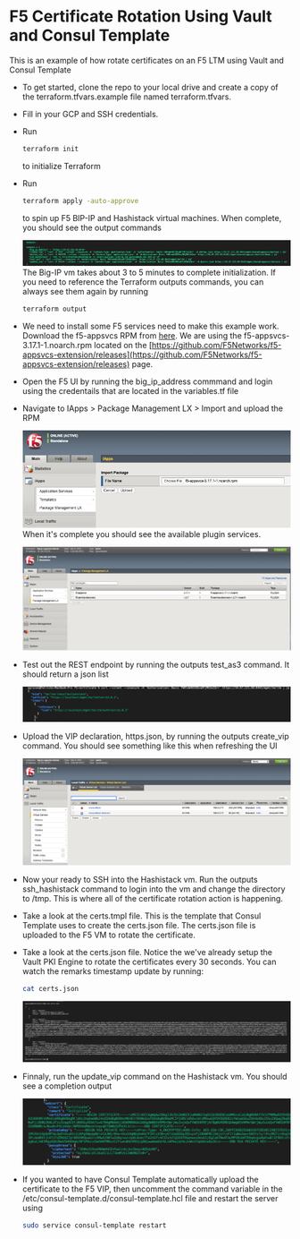 # F5 Certificate Rotation Using Vault and Consul Template
This is an example of how rotate certificates on an F5 LTM using Vault and Consul Template

* To get started, clone the repo to your local drive and create a copy of the terraform.tfvars.example file named terraform.tfvars. 
* Fill in your GCP and SSH credentials.
* Run
  ```bash
  terraform init
  ```
  to initialize Terraform
* Run
  ```bash
  terraform apply -auto-approve
  ```
  to spin up F5 BIP-IP and Hashistack virtual machines. When complete, you should see the output commands

  ![alt text](https://github.com/pgryzan/f5-certificate-rotation/blob/master/images/Terraform%20Outputs.png "Terraform Output Commands")
  The Big-IP vm takes about 3 to 5 minutes to complete initialization. If you need to reference the Terraform outputs commands, you can always see them again by running
  ```bash
  terraform output
  ```
* We need to install some F5 services need to make this example work. Download the f5-appsvcs RPM from [here](https://github.com/F5Networks/f5-appsvcs-extension/releases/download/v3.17.1/f5-appsvcs-3.17.1-1.noarch.rpm). We are using the f5-appsvcs-3.17.1-1.noarch.rpm located on the [https://github.com/F5Networks/f5-appsvcs-extension/releases](https://github.com/F5Networks/f5-appsvcs-extension/releases) page.
* Open the F5 UI by running the big_ip_address commmand and login using the credentails that are located in the variables.tf file
* Navigate to IApps > Package Management LX > Import and upload the RPM

  ![alt text](https://github.com/pgryzan/f5-certificate-rotation/blob/master/images/F5%20RPM.png "F5 RPM Import Upload")
  When it's complete you should see the available plugin services.

  ![alt text](https://github.com/pgryzan/f5-certificate-rotation/blob/master/images/F5%20Plugins.png "F5 Plugin Services")
* Test out the REST endpoint by running the outputs test_as3 command. It should return a json list

  ![alt text](https://github.com/pgryzan/f5-certificate-rotation/blob/master/images/AS3%20Service%20Test.png "F5 Services Test")
* Upload the VIP declaration, https.json, by running the outputs create_vip command. You should see something like this when refreshing the UI

  ![alt text](https://github.com/pgryzan/f5-certificate-rotation/blob/master/images/F5%20VIP.png "F5 VIP")
* Now your ready to SSH into the Hashistack vm. Run the outputs ssh_hashistack command to login into the vm and change the directory to /tmp. This is where all of the certificate rotation action is happening.
* Take a look at the certs.tmpl file. This is the template that Consul Template uses to create the certs.json file. The certs.json file is uploaded to the F5 VM to rotate the certificate.
* Take a look at the certs.json file. Notice the we've already setup the Vault PKI Engine to rotate the certificates every 30 seconds. You can watch the remarks timestamp update by running:
  ```bash
  cat certs.json
  ```

  ![alt text](https://github.com/pgryzan/f5-certificate-rotation/blob/master/images/Generated%20Certs.png "Vault Generated Certificates")
* Finnaly, run the update_vip command on the Hashistack vm. You should see a completion output

  ![alt text](https://github.com/pgryzan/f5-certificate-rotation/blob/master/images/Cert%20Rotation%20Success.png "Certificate Success")
* If you wanted to have Consul Template automatically upload the certificate to the F5 VIP, then uncomment the command variable in the /etc/consul-template.d/consul-template.hcl file and restart the server using
  ```bash
  sudo service consul-template restart
  ```